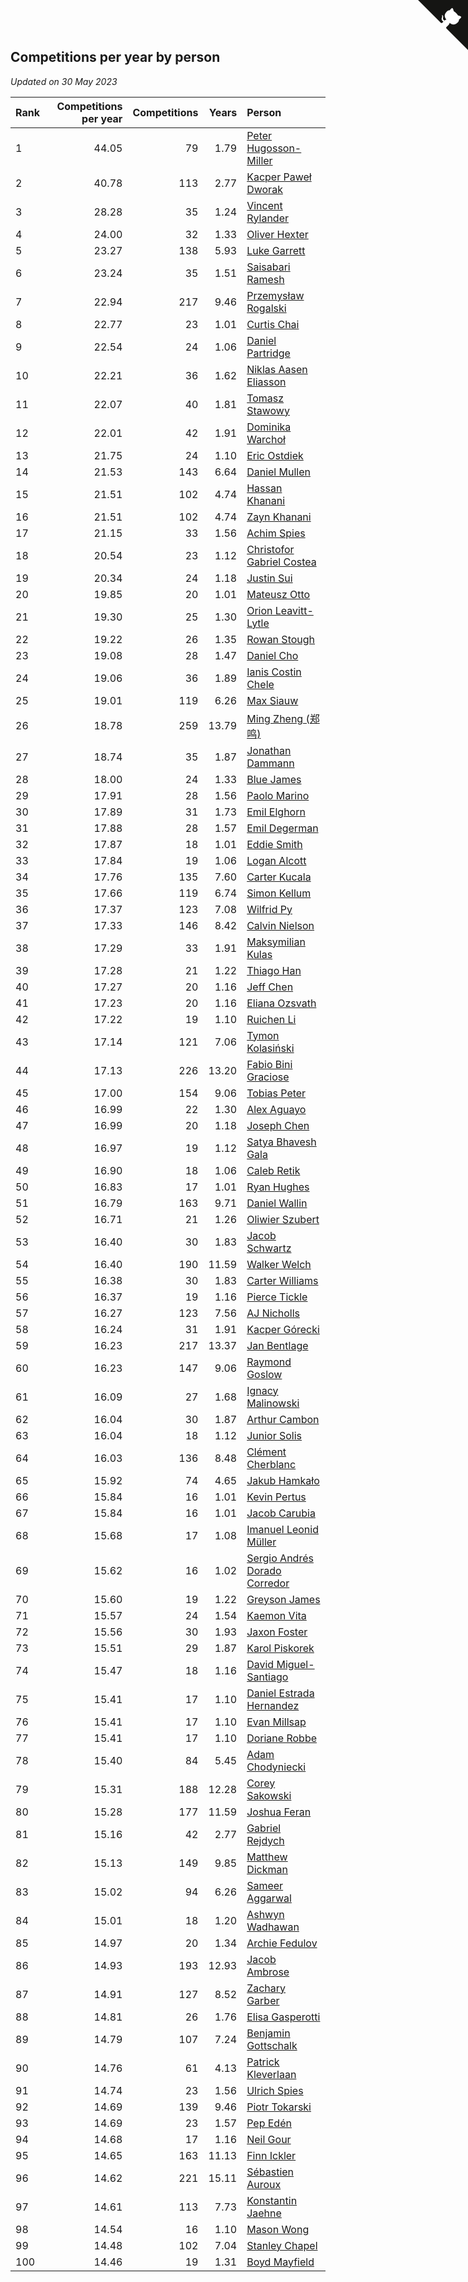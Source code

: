 ## Competitions per year by person

*Updated on 30 May 2023*

| Rank | Competitions per year | Competitions | Years | Person |
| :--- | ---: | ---: | ---: | :--- |
| 1 | 44.05 | 79 | 1.79 | [Peter Hugosson-Miller](https://www.worldcubeassociation.org/persons/2021HUGO01) |
| 2 | 40.78 | 113 | 2.77 | [Kacper Paweł Dworak](https://www.worldcubeassociation.org/persons/2020DWOR01) |
| 3 | 28.28 | 35 | 1.24 | [Vincent Rylander](https://www.worldcubeassociation.org/persons/2022RYLA01) |
| 4 | 24.00 | 32 | 1.33 | [Oliver Hexter](https://www.worldcubeassociation.org/persons/2022HEXT01) |
| 5 | 23.27 | 138 | 5.93 | [Luke Garrett](https://www.worldcubeassociation.org/persons/2017GARR05) |
| 6 | 23.24 | 35 | 1.51 | [Saisabari Ramesh](https://www.worldcubeassociation.org/persons/2021RAME01) |
| 7 | 22.94 | 217 | 9.46 | [Przemysław Rogalski](https://www.worldcubeassociation.org/persons/2013ROGA02) |
| 8 | 22.77 | 23 | 1.01 | [Curtis Chai](https://www.worldcubeassociation.org/persons/2022CHAI02) |
| 9 | 22.54 | 24 | 1.06 | [Daniel Partridge](https://www.worldcubeassociation.org/persons/2022PART02) |
| 10 | 22.21 | 36 | 1.62 | [Niklas Aasen Eliasson](https://www.worldcubeassociation.org/persons/2021ELIA01) |
| 11 | 22.07 | 40 | 1.81 | [Tomasz Stawowy](https://www.worldcubeassociation.org/persons/2021STAW01) |
| 12 | 22.01 | 42 | 1.91 | [Dominika Warchoł](https://www.worldcubeassociation.org/persons/2021WARC01) |
| 13 | 21.75 | 24 | 1.10 | [Eric Ostdiek](https://www.worldcubeassociation.org/persons/2022OSTD01) |
| 14 | 21.53 | 143 | 6.64 | [Daniel Mullen](https://www.worldcubeassociation.org/persons/2016MULL04) |
| 15 | 21.51 | 102 | 4.74 | [Hassan Khanani](https://www.worldcubeassociation.org/persons/2018KHAN26) |
| 16 | 21.51 | 102 | 4.74 | [Zayn Khanani](https://www.worldcubeassociation.org/persons/2018KHAN28) |
| 17 | 21.15 | 33 | 1.56 | [Achim Spies](https://www.worldcubeassociation.org/persons/2021SPIE01) |
| 18 | 20.54 | 23 | 1.12 | [Christofor Gabriel Costea](https://www.worldcubeassociation.org/persons/2022COST03) |
| 19 | 20.34 | 24 | 1.18 | [Justin Sui](https://www.worldcubeassociation.org/persons/2022SUIJ01) |
| 20 | 19.85 | 20 | 1.01 | [Mateusz Otto](https://www.worldcubeassociation.org/persons/2022OTTO01) |
| 21 | 19.30 | 25 | 1.30 | [Orion Leavitt-Lytle](https://www.worldcubeassociation.org/persons/2022LEAV01) |
| 22 | 19.22 | 26 | 1.35 | [Rowan Stough](https://www.worldcubeassociation.org/persons/2022STOU01) |
| 23 | 19.08 | 28 | 1.47 | [Daniel Cho](https://www.worldcubeassociation.org/persons/2021CHOD01) |
| 24 | 19.06 | 36 | 1.89 | [Ianis Costin Chele](https://www.worldcubeassociation.org/persons/2021CHEL01) |
| 25 | 19.01 | 119 | 6.26 | [Max Siauw](https://www.worldcubeassociation.org/persons/2017SIAU02) |
| 26 | 18.78 | 259 | 13.79 | [Ming Zheng (郑鸣)](https://www.worldcubeassociation.org/persons/2009ZHEN11) |
| 27 | 18.74 | 35 | 1.87 | [Jonathan Dammann](https://www.worldcubeassociation.org/persons/2021DAMM01) |
| 28 | 18.00 | 24 | 1.33 | [Blue James](https://www.worldcubeassociation.org/persons/2022JAME01) |
| 29 | 17.91 | 28 | 1.56 | [Paolo Marino](https://www.worldcubeassociation.org/persons/2021MARI04) |
| 30 | 17.89 | 31 | 1.73 | [Emil Elghorn](https://www.worldcubeassociation.org/persons/2021ELGH01) |
| 31 | 17.88 | 28 | 1.57 | [Emil Degerman](https://www.worldcubeassociation.org/persons/2021DEGE01) |
| 32 | 17.87 | 18 | 1.01 | [Eddie Smith](https://www.worldcubeassociation.org/persons/2022SMIT20) |
| 33 | 17.84 | 19 | 1.06 | [Logan Alcott](https://www.worldcubeassociation.org/persons/2022ALCO02) |
| 34 | 17.76 | 135 | 7.60 | [Carter Kucala](https://www.worldcubeassociation.org/persons/2015KUCA01) |
| 35 | 17.66 | 119 | 6.74 | [Simon Kellum](https://www.worldcubeassociation.org/persons/2016KELL12) |
| 36 | 17.37 | 123 | 7.08 | [Wilfrid Py](https://www.worldcubeassociation.org/persons/2016PYWI01) |
| 37 | 17.33 | 146 | 8.42 | [Calvin Nielson](https://www.worldcubeassociation.org/persons/2014NIEL03) |
| 38 | 17.29 | 33 | 1.91 | [Maksymilian Kulas](https://www.worldcubeassociation.org/persons/2021KULA02) |
| 39 | 17.28 | 21 | 1.22 | [Thiago Han](https://www.worldcubeassociation.org/persons/2022HANT01) |
| 40 | 17.27 | 20 | 1.16 | [Jeff Chen](https://www.worldcubeassociation.org/persons/2022CHEN19) |
| 41 | 17.23 | 20 | 1.16 | [Eliana Ozsvath](https://www.worldcubeassociation.org/persons/2022OZSV01) |
| 42 | 17.22 | 19 | 1.10 | [Ruichen Li](https://www.worldcubeassociation.org/persons/2022LIRU02) |
| 43 | 17.14 | 121 | 7.06 | [Tymon Kolasiński](https://www.worldcubeassociation.org/persons/2016KOLA02) |
| 44 | 17.13 | 226 | 13.20 | [Fabio Bini Graciose](https://www.worldcubeassociation.org/persons/2010GRAC02) |
| 45 | 17.00 | 154 | 9.06 | [Tobias Peter](https://www.worldcubeassociation.org/persons/2014PETE03) |
| 46 | 16.99 | 22 | 1.30 | [Alex Aguayo](https://www.worldcubeassociation.org/persons/2022AGUA01) |
| 47 | 16.99 | 20 | 1.18 | [Joseph Chen](https://www.worldcubeassociation.org/persons/2022CHEN16) |
| 48 | 16.97 | 19 | 1.12 | [Satya Bhavesh Gala](https://www.worldcubeassociation.org/persons/2022GALA03) |
| 49 | 16.90 | 18 | 1.06 | [Caleb Retik](https://www.worldcubeassociation.org/persons/2022RETI01) |
| 50 | 16.83 | 17 | 1.01 | [Ryan Hughes](https://www.worldcubeassociation.org/persons/2022HUGH04) |
| 51 | 16.79 | 163 | 9.71 | [Daniel Wallin](https://www.worldcubeassociation.org/persons/2013WALL03) |
| 52 | 16.71 | 21 | 1.26 | [Oliwier Szubert](https://www.worldcubeassociation.org/persons/2022SZUB01) |
| 53 | 16.40 | 30 | 1.83 | [Jacob Schwartz](https://www.worldcubeassociation.org/persons/2021SCHW01) |
| 54 | 16.40 | 190 | 11.59 | [Walker Welch](https://www.worldcubeassociation.org/persons/2011WELC01) |
| 55 | 16.38 | 30 | 1.83 | [Carter Williams](https://www.worldcubeassociation.org/persons/2021WILL06) |
| 56 | 16.37 | 19 | 1.16 | [Pierce Tickle](https://www.worldcubeassociation.org/persons/2022TICK01) |
| 57 | 16.27 | 123 | 7.56 | [AJ Nicholls](https://www.worldcubeassociation.org/persons/2015NICH04) |
| 58 | 16.24 | 31 | 1.91 | [Kacper Górecki](https://www.worldcubeassociation.org/persons/2021GORE01) |
| 59 | 16.23 | 217 | 13.37 | [Jan Bentlage](https://www.worldcubeassociation.org/persons/2010BENT01) |
| 60 | 16.23 | 147 | 9.06 | [Raymond Goslow](https://www.worldcubeassociation.org/persons/2014GOSL01) |
| 61 | 16.09 | 27 | 1.68 | [Ignacy Malinowski](https://www.worldcubeassociation.org/persons/2021MALI02) |
| 62 | 16.04 | 30 | 1.87 | [Arthur Cambon](https://www.worldcubeassociation.org/persons/2021CAMB01) |
| 63 | 16.04 | 18 | 1.12 | [Junior Solis](https://www.worldcubeassociation.org/persons/2022SOLI03) |
| 64 | 16.03 | 136 | 8.48 | [Clément Cherblanc](https://www.worldcubeassociation.org/persons/2014CHER05) |
| 65 | 15.92 | 74 | 4.65 | [Jakub Hamkało](https://www.worldcubeassociation.org/persons/2018HAMK01) |
| 66 | 15.84 | 16 | 1.01 | [Kevin Pertus](https://www.worldcubeassociation.org/persons/2022PERT01) |
| 67 | 15.84 | 16 | 1.01 | [Jacob Carubia](https://www.worldcubeassociation.org/persons/2022CARU02) |
| 68 | 15.68 | 17 | 1.08 | [Imanuel Leonid Müller](https://www.worldcubeassociation.org/persons/2022MULL02) |
| 69 | 15.62 | 16 | 1.02 | [Sergio Andrés Dorado Corredor](https://www.worldcubeassociation.org/persons/2022CORR05) |
| 70 | 15.60 | 19 | 1.22 | [Greyson James](https://www.worldcubeassociation.org/persons/2022JAME02) |
| 71 | 15.57 | 24 | 1.54 | [Kaemon Vita](https://www.worldcubeassociation.org/persons/2021VITA01) |
| 72 | 15.56 | 30 | 1.93 | [Jaxon Foster](https://www.worldcubeassociation.org/persons/2021FOST01) |
| 73 | 15.51 | 29 | 1.87 | [Karol Piskorek](https://www.worldcubeassociation.org/persons/2021PISK01) |
| 74 | 15.47 | 18 | 1.16 | [David Miguel-Santiago](https://www.worldcubeassociation.org/persons/2022MIGU02) |
| 75 | 15.41 | 17 | 1.10 | [Daniel Estrada Hernandez](https://www.worldcubeassociation.org/persons/2022HERN07) |
| 76 | 15.41 | 17 | 1.10 | [Evan Millsap](https://www.worldcubeassociation.org/persons/2022MILL05) |
| 77 | 15.41 | 17 | 1.10 | [Doriane Robbe](https://www.worldcubeassociation.org/persons/2022ROBB03) |
| 78 | 15.40 | 84 | 5.45 | [Adam Chodyniecki](https://www.worldcubeassociation.org/persons/2017CHOD02) |
| 79 | 15.31 | 188 | 12.28 | [Corey Sakowski](https://www.worldcubeassociation.org/persons/2011SAKO01) |
| 80 | 15.28 | 177 | 11.59 | [Joshua Feran](https://www.worldcubeassociation.org/persons/2011FERA01) |
| 81 | 15.16 | 42 | 2.77 | [Gabriel Rejdych](https://www.worldcubeassociation.org/persons/2020REJD01) |
| 82 | 15.13 | 149 | 9.85 | [Matthew Dickman](https://www.worldcubeassociation.org/persons/2013DICK01) |
| 83 | 15.02 | 94 | 6.26 | [Sameer Aggarwal](https://www.worldcubeassociation.org/persons/2017AGGA01) |
| 84 | 15.01 | 18 | 1.20 | [Ashwyn Wadhawan](https://www.worldcubeassociation.org/persons/2022WADH02) |
| 85 | 14.97 | 20 | 1.34 | [Archie Fedulov](https://www.worldcubeassociation.org/persons/2022FEDU01) |
| 86 | 14.93 | 193 | 12.93 | [Jacob Ambrose](https://www.worldcubeassociation.org/persons/2010AMBR01) |
| 87 | 14.91 | 127 | 8.52 | [Zachary Garber](https://www.worldcubeassociation.org/persons/2014GARB01) |
| 88 | 14.81 | 26 | 1.76 | [Elisa Gasperotti](https://www.worldcubeassociation.org/persons/2021GASP01) |
| 89 | 14.79 | 107 | 7.24 | [Benjamin Gottschalk](https://www.worldcubeassociation.org/persons/2016GOTT01) |
| 90 | 14.76 | 61 | 4.13 | [Patrick Kleverlaan](https://www.worldcubeassociation.org/persons/2019KLEV01) |
| 91 | 14.74 | 23 | 1.56 | [Ulrich Spies](https://www.worldcubeassociation.org/persons/2021SPIE02) |
| 92 | 14.69 | 139 | 9.46 | [Piotr Tokarski](https://www.worldcubeassociation.org/persons/2013TOKA01) |
| 93 | 14.69 | 23 | 1.57 | [Pep Edén](https://www.worldcubeassociation.org/persons/2021EDEN01) |
| 94 | 14.68 | 17 | 1.16 | [Neil Gour](https://www.worldcubeassociation.org/persons/2022GOUR01) |
| 95 | 14.65 | 163 | 11.13 | [Finn Ickler](https://www.worldcubeassociation.org/persons/2012ICKL01) |
| 96 | 14.62 | 221 | 15.11 | [Sébastien Auroux](https://www.worldcubeassociation.org/persons/2008AURO01) |
| 97 | 14.61 | 113 | 7.73 | [Konstantin Jaehne](https://www.worldcubeassociation.org/persons/2015JAEH01) |
| 98 | 14.54 | 16 | 1.10 | [Mason Wong](https://www.worldcubeassociation.org/persons/2022WONG03) |
| 99 | 14.48 | 102 | 7.04 | [Stanley Chapel](https://www.worldcubeassociation.org/persons/2016CHAP04) |
| 100 | 14.46 | 19 | 1.31 | [Boyd Mayfield](https://www.worldcubeassociation.org/persons/2022MAYF01) |


<a href="https://github.com/JustinTimeCuber/wca_statistics" class="github-corner" aria-label="View source on Github"><svg width="80" height="80" viewBox="0 0 250 250" style="fill:#151513; color:#fff; position: absolute; top: 0; border: 0; right: 0;" aria-hidden="true"><path d="M0,0 L115,115 L130,115 L142,142 L250,250 L250,0 Z"></path><path d="M128.3,109.0 C113.8,99.7 119.0,89.6 119.0,89.6 C122.0,82.7 120.5,78.6 120.5,78.6 C119.2,72.0 123.4,76.3 123.4,76.3 C127.3,80.9 125.5,87.3 125.5,87.3 C122.9,97.6 130.6,101.9 134.4,103.2" fill="currentColor" style="transform-origin: 130px 106px;" class="octo-arm"></path><path d="M115.0,115.0 C114.9,115.1 118.7,116.5 119.8,115.4 L133.7,101.6 C136.9,99.2 139.9,98.4 142.2,98.6 C133.8,88.0 127.5,74.4 143.8,58.0 C148.5,53.4 154.0,51.2 159.7,51.0 C160.3,49.4 163.2,43.6 171.4,40.1 C171.4,40.1 176.1,42.5 178.8,56.2 C183.1,58.6 187.2,61.8 190.9,65.4 C194.5,69.0 197.7,73.2 200.1,77.6 C213.8,80.2 216.3,84.9 216.3,84.9 C212.7,93.1 206.9,96.0 205.4,96.6 C205.1,102.4 203.0,107.8 198.3,112.5 C181.9,128.9 168.3,122.5 157.7,114.1 C157.9,116.9 156.7,120.9 152.7,124.9 L141.0,136.5 C139.8,137.7 141.6,141.9 141.8,141.8 Z" fill="currentColor" class="octo-body"></path></svg></a><style>.github-corner:hover .octo-arm{animation:octocat-wave 560ms ease-in-out}@keyframes octocat-wave{0%,100%{transform:rotate(0)}20%,60%{transform:rotate(-25deg)}40%,80%{transform:rotate(10deg)}}@media (max-width:500px){.github-corner:hover .octo-arm{animation:none}.github-corner .octo-arm{animation:octocat-wave 560ms ease-in-out}}</style>

